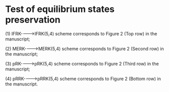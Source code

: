 # Test of equilibrium states preservation
(1) IFRK---->IFRK(5,4) scheme corresponds to Figure 2 (Top row) in the manuscript;

(2) MERK---->MERK(5,4) scheme corresponds to Figure 2 (Second row) in the manuscript;

(3) pRK---->pRK(5,4) scheme corresponds to Figure 2 (Third row) in the manuscript;

(4) pRRK---->pRRK(5,4) scheme corresponds to Figure 2 (Bottom row) in the manuscript.

